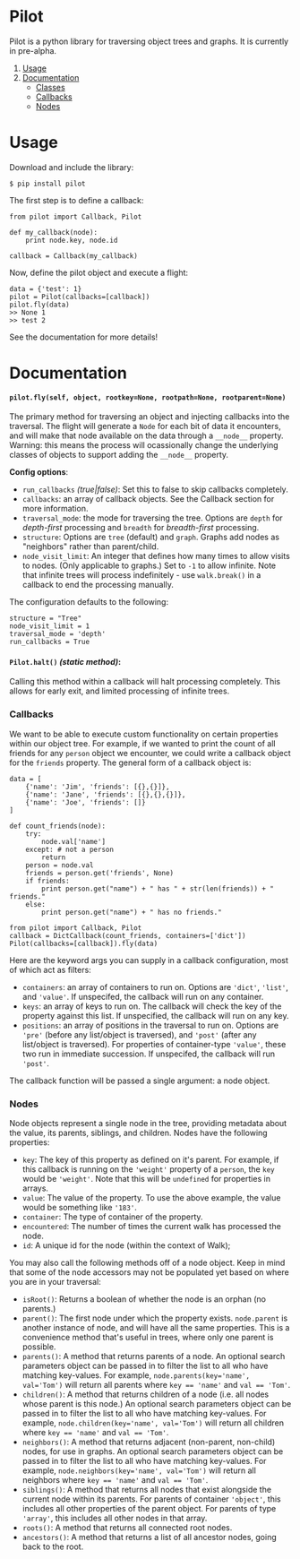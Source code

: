 # Pilot
Pilot is a python library for traversing object trees and graphs. It is currently in pre-alpha.

1. [Usage](#usage)
2. [Documentation](#documentation)
    - [Classes](#classes)
    - [Callbacks](#callbacks)
    - [Nodes](#nodes)

# Usage

Download and include the library:
```
$ pip install pilot
```

The first step is to define a callback:

```
from pilot import Callback, Pilot

def my_callback(node):
    print node.key, node.id

callback = Callback(my_callback)
```

Now, define the pilot object and execute a flight:

```
data = {'test': 1}
pilot = Pilot(callbacks=[callback])
pilot.fly(data)
>> None 1
>> test 2
```

See the documentation for more details!

# Documentation

#### ```pilot.fly(self, object, rootkey=None, rootpath=None, rootparent=None)```
The primary method for traversing an object and injecting callbacks into the traversal. The flight will generate a ```Node``` for each bit of data it encounters, and will make that node available on the data through a ``__node__`` property. Warning: this means the process will ocassionally change the underlying classes of objects to support adding the ```__node__``` property.

**Config options**:

- ```run_callbacks``` *(true|false)*: Set this to false to skip callbacks completely.
- ```callbacks```: an array of callback objects. See the Callback section for more information.
- ```traversal_mode```: the mode for traversing the tree. Options are ```depth``` for *depth-first* processing and ```breadth``` for *breadth-first* processing.
- ```structure```: Options are ```tree``` (default) and ```graph```. Graphs add nodes as "neighbors" rather than parent/child.
- ```node_visit_limit```: An integer that defines how many times to allow visits to nodes. (Only applicable to graphs.) Set to ```-1``` to allow infinite. Note that infinite trees will process indefinitely - use ```walk.break()``` in a callback to end the processing manually.


The configuration defaults to the following:

```
structure = "Tree"
node_visit_limit = 1
traversal_mode = 'depth'
run_callbacks = True
```

#### ```Pilot.halt()``` *(static method)*:
Calling this method within a callback will halt processing completely. This allows for early exit, and limited processing of infinite trees.


### Callbacks

We want to be able to execute custom functionality on certain properties within our object tree. For example, if we wanted to print the count of all friends for any ```person``` object we encounter, we could write a callback object for the ```friends``` property. The general form of a callback object is:

```
data = [
    {'name': 'Jim', 'friends': [{},{}]},
    {'name': 'Jane', 'friends': [{},{},{}]},
    {'name': 'Joe', 'friends': []}
]

def count_friends(node):
    try:
        node.val['name']
    except: # not a person        
        return
    person = node.val
    friends = person.get('friends', None)
    if friends:
        print person.get("name") + " has " + str(len(friends)) + " friends."
    else:
        print person.get("name") + " has no friends."

from pilot import Callback, Pilot
callback = DictCallback(count_friends, containers=['dict'])
Pilot(callbacks=[callback]).fly(data)
```

Here are the keyword args you can supply in a callback configuration, most of which act as filters:

- ```containers```: an array of containers to run on. Options are ```'dict'```, ```'list'```, and ```'value'```. If unspecifed, the callback will run on any container.
- ```keys```: an array of keys to run on. The callback will check the key of the property against this list. If unspecified, the callback will run on any key.
- ```positions```: an array of positions in the traversal to run on. Options are ```'pre'``` (before any list/object is traversed), and ```'post'``` (after any list/object is traversed). For properties of container-type ```'value'```, these two run in immediate succession. If unspecifed, the callback will run ```'post'```.

The callback function will be passed a single argument: a node object. 

### Nodes

Node objects represent a single node in the tree, providing metadata about the value, its parents, siblings, and children. Nodes have the following properties:

- ```key```: The key of this property as defined on it's parent. For example, if this callback is running on the ```'weight'``` property of a ```person```, the ```key``` would be ```'weight'```. Note that this will be ```undefined``` for properties in arrays.
- ```value```: The value of the property. To use the above example, the value would be something like ```'183'```.
- ```container```: The type of container of the property.
- ```encountered```: The number of times the current walk has processed the node.
- ```id```: A unique id for the node (within the context of Walk);

You may also call the following methods off of a node object. Keep in mind that some of the node accessors may not be populated yet based on where you are in your traversal:

- ```isRoot()```: Returns a boolean of whether the node is an orphan (no parents.)
- ```parent()```: The first node under which the property exists. ```node.parent``` is another instance of node, and will have all the same properties. This is a convenience method that's useful in trees, where only one parent is possible.
- ```parents()```: A method that returns parents of a node. An optional search parameters object can be passed in to filter the list to all who have matching key-values. For example, ```node.parents(key='name', val='Tom')``` will return all parents where ```key == 'name'``` and ```val == 'Tom'```.
- ```children()```: A method that returns children of a node (i.e. all nodes whose parent is this node.) An optional search parameters object can be passed in to filter the list to all who have matching key-values. For example, ```node.children(key='name', val='Tom')``` will return all children where ```key == 'name'``` and ```val == 'Tom'```.
- ```neighbors()```: A method that returns adjacent (non-parent, non-child) nodes, for use in graphs. An optional search parameters object can be passed in to filter the list to all who have matching key-values. For example, ```node.neighbors(key='name', val='Tom')``` will return all neighbors where ```key == 'name'``` and ```val == 'Tom'```.
- ```siblings()```: A method that returns all nodes that exist alongside the current node within its parents. For parents of container ```'object'```, this includes all other properties of the parent object. For parents of type ```'array'```, this includes all other nodes in that array. 
- ```roots()```: A method that returns all connected root nodes.
- ```ancestors()```: A method that returns a list of all ancestor nodes, going back to the root.
